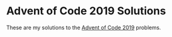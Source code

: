 # Advent of Code 2019 Solutions

These are my solutions to the [Advent of Code 2019](https://adventofcode.com/2019) problems.